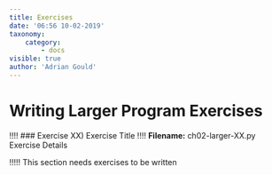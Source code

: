```yaml
---
title: Exercises
date: '06:56 10-02-2019'
taxonomy:
    category:
        - docs
visible: true
author: 'Adrian Gould'
---
```


# Writing Larger Program Exercises


!!!! ### Exercise XX) Exercise Title
!!!! **Filename:** ch02-larger-XX.py
Exercise Details

!!!!! This section needs exercises to be written
